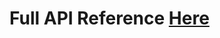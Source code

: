 # Full API Reference [Here](https://docs.google.com/document/d/10a3jhhaL09Ua-9nH0AnosMqZBclqj5w46ENiX8pn0_k/edit?usp=sharing)